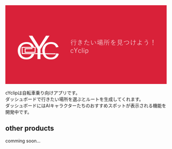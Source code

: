 　　
<div id="img">
  <a href="https://play.google.com/store/apps/details?id=com.laboratory.kna.cyclip&hl=ja">
  <img src="cYclip.png" alt="">
  </a>
</div>
  
  
cYclipは自転車乗り向けアプリです。  
ダッシュボードで行きたい場所を選ぶとルートを生成してくれます。  
ダッシュボードにはAIキャラクターたちのおすすめスポットが表示される機能を開発中です。  
  
  
  
  
## other products  
comming soon...
